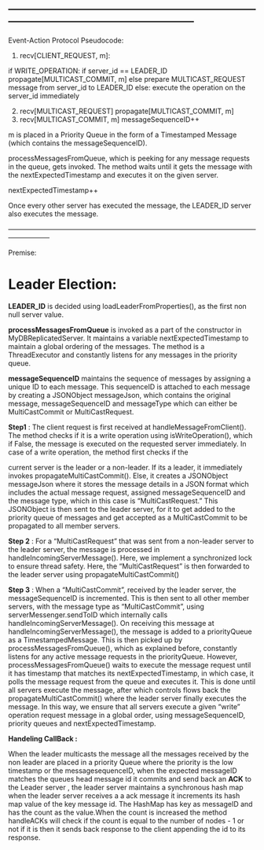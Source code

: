 ## ——————————————————————————————————————————

Event-Action Protocol Pseudocode:

1. recv[CLIENT_REQUEST, m]:

if WRITE_OPERATION:
if server_id == LEADER_ID
propagate[MULTICAST_COMMIT, m]
else
prepare MULTICAST_REQUEST message from server_id to LEADER_ID
else:
execute the operation on the server_id immediately

2. recv[MULTICAST_REQUEST]
propagate[MULTICAST_COMMIT, m]
3. recv[MULTICAST_COMMIT, m]
messageSequenceID++

m is placed in a Priority Queue in the form of a Timestamped Message (which contains
the messageSequenceID).

processMessagesFromQueue, which is peeking for any message requests in the
queue, gets invoked. The method waits until it gets the message with the
nextExpectedTimestamp and executes it on the given server.

nextExpectedTimestamp++

Once every other server has executed the message, the LEADER_ID server also
executes the message.

——————————————————————————————————————————

Premise:

# Leader Election:

**LEADER_ID** is decided using loadLeaderFromProperties(), as the first non null server value.

**processMessagesFromQueue** is invoked as a part of the constructor in
MyDBReplicatedServer. It maintains a variable nextExpectedTimestamp to maintain a global
ordering of the messages. The method is a ThreadExecutor and constantly listens for any
messages in the priority queue.

**messageSequenceID** maintains the sequence of messages by assigning a unique ID to each
message. This sequenceID is attached to each message by creating a JSONObject
messageJson, which contains the original message, messageSequenceID and messageType
which can either be MultiCastCommit or MultiCastRequest.

**Step1** :
The client request is first received at handleMessageFromClient(). The method checks if it is a
write operation using isWriteOperation(), which if False, the message is executed on the
requested server immediately. In case of a write operation, the method first checks if the


current server is the leader or a non-leader. If its a leader, it immediately invokes
propagateMultiCastCommit(). Else, it creates a JSONObject messageJson where it stores the
message details in a JSON format which includes the actual message request, assigned
messageSequenceID and the message type, which in this case is “MultiCastRequest.” This
JSONObject is then sent to the leader server, for it to get added to the priority queue of
messages and get accepted as a MultiCastCommit to be propagated to all member servers.

**Step 2** :
For a “MultiCastRequest” that was sent from a non-leader server to the leader server, the
message is processed in handleIncomingServerMessage(). Here, we implement a synchronized
lock to ensure thread safety. Here, the “MultiCastRequest” is then forwarded to the leader
server using propagateMultiCastCommit()

**Step 3** :
When a “MultiCastCommit”, received by the leader server, the messageSequenceID is
incremented. This is then sent to all other member servers, with the message type as
“MultiCastCommit”, using serverMessenger.sendToID which internally calls
handleIncomingServerMessage(). On receiving this message at
handleIncomingServerMessage(), the message is added to a priorityQueue as a
TimestampedMessage. This is then picked up by processMessagesFromQueue(), which as
explained before, constantly listens for any active message requests in the priorityQueue.
However, processMessagesFromQueue() waits to execute the message request until it has
timestamp that matches its nextExpectedTimestamp, in which case, it polls the message
request from the queue and executes it. This is done until all servers execute the message,
after which controls flows back the propagateMultiCastCommit() where the leader server finally
executes the message. In this way, we ensure that all servers execute a given “write” operation
request message in a global order, using messageSequenceID, priority queues and
nextExpectedTimestamp.

**Handeling CallBack :**

When the leader multicasts the message all the messages received by the non leader are
placed in a priority Queue where the priority is the low timestamp or the messagesequenceID,
when the expected messageID matches the queues head message id it commits and send
back an **ACK** to the Leader server , the leader server maintains a synchronous hash map when
the leader server receives a a ack message it increments its hash map value of the key
message id. The HashMap has key as messageID and has the count as the value.When the
count is increased the method handleACKs will check if the count is equal to the number of
nodes - 1 or not if it is then it sends back response to the client appending the id to its
response.



